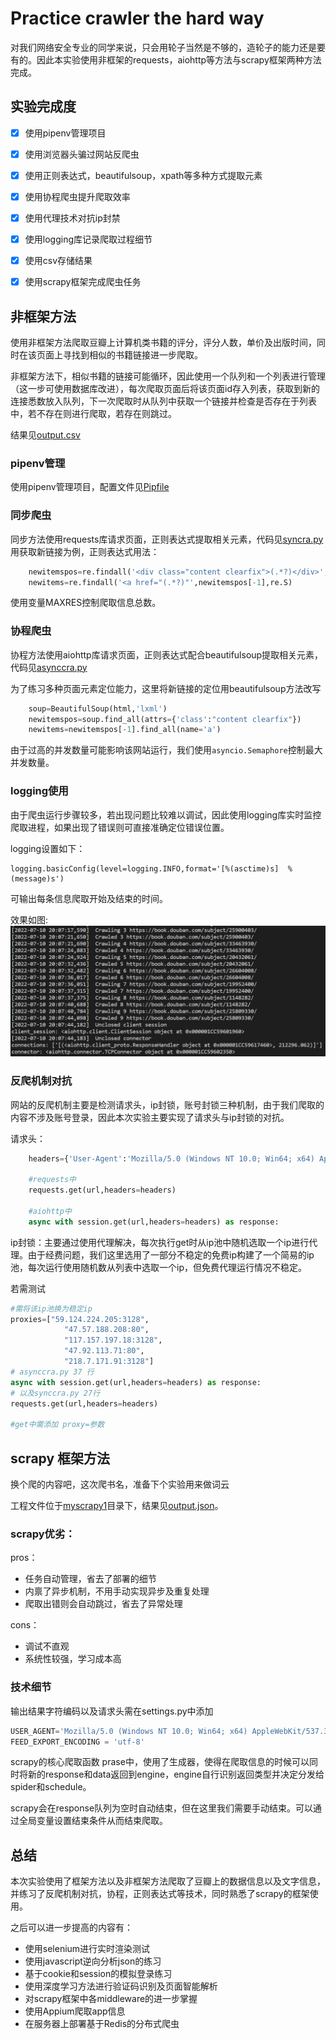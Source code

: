 # Practice crawler the hard way
对我们网络安全专业的同学来说，只会用轮子当然是不够的，造轮子的能力还是要有的。因此本实验使用非框架的requests，aiohttp等方法与scrapy框架两种方法完成。

## 实验完成度
- [x] 使用pipenv管理项目
- [x] 使用浏览器头骗过网站反爬虫
- [x] 使用正则表达式，beautifulsoup，xpath等多种方式提取元素
- [x] 使用协程爬虫提升爬取效率
- [x] 使用代理技术对抗ip封禁
- [x] 使用logging库记录爬取过程细节
- [x] 使用csv存储结果

- [x] 使用scrapy框架完成爬虫任务

## 非框架方法
使用非框架方法爬取豆瓣上计算机类书籍的评分，评分人数，单价及出版时间，同时在该页面上寻找到相似的书籍链接进一步爬取。

非框架方法下，相似书籍的链接可能循环，因此使用一个队列和一个列表进行管理（这一步可使用数据库改进），每次爬取页面后将该页面id存入列表，获取到新的连接悉数放入队列，下一次爬取时从队列中获取一个链接并检查是否存在于列表中，若不存在则进行爬取，若存在则跳过。

结果见[output.csv](/non-framework/output.csv) 
### pipenv管理
使用pipenv管理项目，配置文件见[Pipfile](/Pipfile)
### 同步爬虫
同步方法使用requests库请求页面，正则表达式提取相关元素，代码见[syncra.py](/non-framework/synccra.py)
用获取新链接为例，正则表达式用法：
```python
    newitemspos=re.findall('<div class="content clearfix">(.*?)</div>',html,re.S)
    newitems=re.findall('<a href="(.*?)"',newitemspos[-1],re.S)

```

使用变量MAXRES控制爬取信息总数。
### 协程爬虫
协程方法使用aiohttp库请求页面，正则表达式配合beautifulsoup提取相关元素，代码见[asynccra.py](/non-framework/asynccra.py)

为了练习多种页面元素定位能力，这里将新链接的定位用beautifulsoup方法改写
```python
    soup=BeautifulSoup(html,'lxml')
    newitemspos=soup.find_all(attrs={'class':"content clearfix"})
    newitems=newitemspos[-1].find_all(name='a')
```

由于过高的并发数量可能影响该网站运行，我们使用`asyncio.Semaphore`控制最大并发数量。
### logging使用
由于爬虫运行步骤较多，若出现问题比较难以调试，因此使用logging库实时监控爬取进程，如果出现了错误则可直接准确定位错误位置。

logging设置如下：

    logging.basicConfig(level=logging.INFO,format='[%(asctime)s]  %(message)s')

可输出每条信息爬取开始及结束的时间。

效果如图:![](/non-framework/img/logging.png)

### 反爬机制对抗

网站的反爬机制主要是检测请求头，ip封锁，账号封锁三种机制，由于我们爬取的内容不涉及账号登录，因此本次实验主要实现了请求头与ip封锁的对抗。

请求头：
```python
    headers={'User-Agent':'Mozilla/5.0 (Windows NT 10.0; Win64; x64) AppleWebKit/537.36 (KHTML, like Gecko) Chrome/103.0.5060.114 Safari/537.36 Edg/103.0.1264.49'}

    #requests中
    requests.get(url,headers=headers)

    #aiohttp中
    async with session.get(url,headers=headers) as response:
```

ip封锁：主要通过使用代理解决，每次执行get时从ip池中随机选取一个ip进行代理。由于经费问题，我们这里选用了一部分不稳定的免费ip构建了一个简易的ip池，每次运行使用随机数从列表中选取一个ip，但免费代理运行情况不稳定。

若需测试
```python
#需将该ip池换为稳定ip
proxies=["59.124.224.205:3128",
            "47.57.188.208:80",
            "117.157.197.18:3128",
            "47.92.113.71:80",
            "218.7.171.91:3128"]
# asynccra.py 37 行
async with session.get(url,headers=headers) as response:
# 以及synccra.py 27行
requests.get(url,headers=headers)

#get中需添加 proxy=参数
```

## scrapy 框架方法
换个爬的内容吧，这次爬书名，准备下个实验用来做词云

工程文件位于[myscrapy1](/myscrapy1/myscrapy1)目录下，结果见[output.json](/myscrapy1/output.json)。
### scrapy优劣：

pros：
- 任务自动管理，省去了部署的细节
- 内禀了异步机制，不用手动实现异步及重复处理
- 爬取出错则会自动跳过，省去了异常处理

cons：
- 调试不直观
- 系统性较强，学习成本高

### 技术细节

输出结果字符编码以及请求头需在settings.py中添加
```python
USER_AGENT='Mozilla/5.0 (Windows NT 10.0; Win64; x64) AppleWebKit/537.36 (KHTML, like Gecko) Chrome/103.0.5060.114 Safari/537.36 Edg/103.0.1264.49'
FEED_EXPORT_ENCODING = 'utf-8'
```

scrapy的核心爬取函数 prase中，使用了生成器，使得在爬取信息的时候可以同时将新的response和data返回到engine，engine自行识别返回类型并决定分发给spider和schedule。

scrapy会在response队列为空时自动结束，但在这里我们需要手动结束。可以通过全局变量设置结束条件从而结束爬取。

## 总结
本次实验使用了框架方法以及非框架方法爬取了豆瓣上的数据信息以及文字信息，并练习了反爬机制对抗，协程，正则表达式等技术，同时熟悉了scrapy的框架使用。

之后可以进一步提高的内容有：
- 使用selenium进行实时渲染测试
- 使用javascript逆向分析json的练习
- 基于cookie和session的模拟登录练习
- 使用深度学习方法进行验证码识别及页面智能解析
- 对scrapy框架中各middleware的进一步掌握
- 使用Appium爬取app信息
- 在服务器上部署基于Redis的分布式爬虫